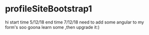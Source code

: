 # profileSiteBootstrap1
hi start time 5/12/18
   end time 7/12/18
need to add some angular to my form's
soo goona learn some ,then upgrade it:)
